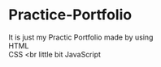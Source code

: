 # Practice-Portfolio
It is just my Practic Portfolio made by using <br>
HTML <br>
CSS <br
little bit JavaScript
